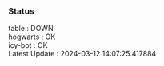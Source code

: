 ### Status


table : DOWN  
hogwarts : OK  
icy-bot : OK  
Latest Update : 2024-03-12 14:07:25.417884
